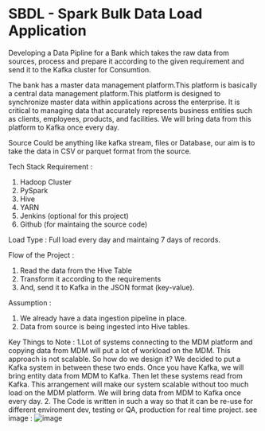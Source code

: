 # SBDL - Spark Bulk Data Load Application
Developing a Data Pipline for a Bank which takes the raw data from sources, process and prepare it according to the given requirement and send it to the Kafka cluster for Consumtion.

The bank has a master data management platform.This platform is basically a central data management platform.This platform is designed to synchronize master data within applications across the enterprise. It is critical to managing data that accurately represents business entities such as clients, employees, products, and facilities. We will bring data from this platform to Kafka once every day.

Source Could be anything like kafka stream, files or Database, our aim is to take the data in CSV or parquet format from the source. 

Tech Stack Requirement :
1. Hadoop Cluster
2. PySpark
3. Hive
4. YARN
5. Jenkins (optional for this project)
6. Github (for maintaing the source code)

Load Type : Full load every day and maintaing 7 days of records.

Flow of the Project :
1. Read the data from the Hive Table
2. Transform it according to the requirements
3. And, send it to Kafka in the JSON format (key-value).
   
Assumption :
1. We already have a data ingestion pipeline in place.
2. Data from source is being ingested into Hive tables.


Key Things to Note :
1.Lot of systems connecting to the MDM platform and copying data from MDM will put a lot of workload on the MDM. This approach is not scalable. So how do we design it? We decided to put a Kafka system in between these two ends. Once you have Kafka, we will bring entity data from MDM to Kafka. Then let these systems read from Kafka. This arrangement will make our system scalable without too much load on the MDM platform. We will bring data from MDM to Kafka once every day.
2. The Code is written in such a way so that it can be re-use for different enviroment dev, testing or QA, production for real time project. see image : ![image](https://github.com/saurabh-xen/SBDL/assets/67908367/3e5ac4b9-df57-4041-a83b-af81cf634d66)


